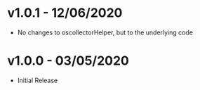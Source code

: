 # v1.0.1 - 12/06/2020

- No changes to oscollectorHelper, but to the underlying code

# v1.0.0 - 03/05/2020

- Initial Release
